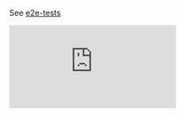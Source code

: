 See [e2e-tests](https://git.k8s.io/community/contributors/devel/e2e-tests.md)

[![Analytics](https://kubernetes-site.appspot.com/UA-36037335-10/GitHub/test/e2e/README.md?pixel)]()
